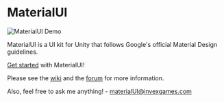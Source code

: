 **MaterialUI**
==========
![MaterialUI Demo](https://raw.githubusercontent.com/InvexGames/MaterialUI/master/Demos/Showcase.gif)

MaterialUI is a UI kit for Unity that follows Google's official Material Design guidelines.

[Get started](https://github.com/InvexGames/MaterialUI/wiki/Getting-Started) with MaterialUI!

Please see the [wiki](https://github.com/InvexGames/MaterialUI/wiki) and the [forum](http://forum.unity3d.com/threads/materialui-a-unity-4-6-ui-kit-that-follows-googles-material-design-guidelines.284500/) for more information.

Also, feel free to ask me anything! - materialUI@invexgames.com
